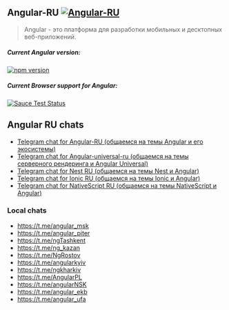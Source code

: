 ## Angular-RU [![Angular-RU](https://img.shields.io/badge/Telegram_chat:-Angular_RU-216bc1.svg?style=flat)](https://t.me/angular_ru)

> Angular - это платформа для разработки мобильных и десктопных веб-приложений.

##### Current Angular version:
[![npm version](https://badge.fury.io/js/%40angular%2Fcore.svg)](https://www.npmjs.com/~angular)

##### Current Browser support for Angular:
[![Sauce Test Status](https://saucelabs.com/browser-matrix/angular2-ci.svg)](https://saucelabs.com/u/angular2-ci)

## Angular RU chats

- [Telegram chat for Angular-RU (общаемся на темы Angular и его экосистемы)](https://t.me/angular_ru) 
- [Telegram chat for Angular-universal-ru (общаемся на темы серверного рендеринга и Angular Universal)](https://t.me/angular_universal_ru)
- [Telegram chat for Nest RU (общаемся на темы Nest и Angular)](https://t.me/nest_ru)
- [Telegram chat for Ionic RU (общаемся на темы Ionic и Angular)](https://t.me/ionic_ru)
- [Telegram chat for NativeScript RU (общаемся на темы NativeScript и Angular)](https://t.me/nativescript_ru)


### Local chats

- https://t.me/angular_msk
- https://t.me/angular_piter
- https://t.me/ngTashkent
- https://t.me/ng_kazan
- https://t.me/NgRostov
- https://t.me/angularkyiv
- https://t.me/ngkharkiv
- https://t.me/AngularPL
- https://t.me/angularNSK
- https://t.me/angular_ekb
- https://t.me/angular_ufa
